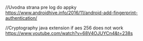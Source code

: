 //Uvodna strana pre log do appky
https://www.androidhive.info/2016/11/android-add-fingerprint-authentication/

//Cryptography java extension if aes 256 does not work
https://www.youtube.com/watch?v=68V4OJUYCn4&t=238s